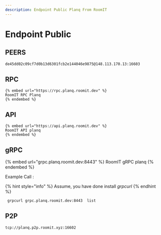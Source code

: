 ```yaml
---
description: Endpoint Public Planq From RoomIT
---
```


# Endpoint Public

## PEERS

```bash
de45dd02c09cf7d0b13d6301fcb2e144046e9875@148.113.170.13:16603
```

## RPC

    {% embed url="https://rpc.planq.roomit.dev" %}
    RoomIT RPC Planq
    {% endembed %}

## API

    {% embed url="https://api.planq.roomit.dev" %}
    RoomIT API planq
    {% endembed %}

## gRPC

   {% embed url="grpc.planq.roomit.dev:8443" %}
   RoomIT gRPC planq
   {% endembed %}

Example Call :

{% hint style="info" %}
Assume, you have done install _grpcurl_
{% endhint %}

```bash
 grpcurl grpc.planq.roomit.dev:8443  list
```
## P2P

```
tcp://planq.p2p.roomit.xyz:16602
```
